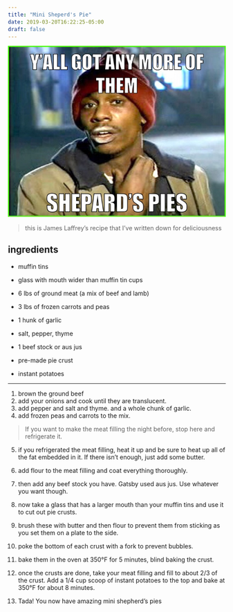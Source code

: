 ```yaml
---
title: "Mini Sheperd's Pie"
date: 2019-03-20T16:22:25-05:00
draft: false
---
```


![](1f6ad65febeb4c0d8d276cc0bcae368d.jpeg)

> this is James Laffrey’s recipe that I’ve written down for deliciousness

## ingredients
- muffin tins
- glass with mouth wider than muffin tin cups

- 6 lbs of ground meat (a mix of beef and lamb)
- 3 lbs of frozen carrots and peas
- 1 hunk of garlic
- salt, pepper, thyme
- 1 beef stock or aus jus

- pre-made pie crust
- instant potatoes

---- 

1. brown the ground beef
2. add your onions and cook until they are translucent. 
3. add pepper and salt and thyme. and a whole chunk of garlic. 
4. add frozen peas and carrots to the mix. 

> If you want to make the meat filling the night before, stop here and refrigerate it.

5. if you refrigerated the meat filling, heat it up and be sure to heat up all of the fat embedded in it. If there isn’t enough, just add some butter.
6. add flour to the meat filling and coat everything thoroughly.
7. then add any beef stock you have. Gatsby used aus jus. Use whatever you want though.

8. now take a glass that has a larger mouth than your muffin tins and use it to cut out pie crusts.
9. brush these with butter and then flour to prevent them from sticking as you set them on a plate to the side.
10. poke the bottom of each crust with a fork to prevent bubbles.
11. bake them in the oven at 350°F for 5 minutes, blind baking the crust.
12. once the crusts are done, take your meat filling and fill to about 2/3 of the crust. Add a 1/4 cup scoop of instant potatoes to the top and bake at 350°F for about 8 minutes.
13. Tada! You now have amazing mini shepherd’s pies
